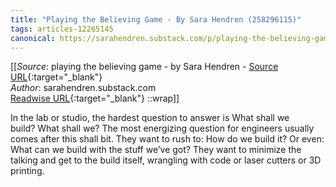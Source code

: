 ```yaml
---
title: "Playing the Believing Game - By Sara Hendren (258296115)"
tags: articles-12265145
canonical: https://sarahendren.substack.com/p/playing-the-believing-game
---
```


[[_Source_: playing the believing game - by Sara Hendren - [Source URL](https://sarahendren.substack.com/p/playing-the-believing-game){:target="_blank"}<br>
_Author_: sarahendren.substack.com<br>
[Readwise URL](https://readwise.io/open/258296115){:target="_blank"}
::wrap]]

In the lab or studio, the hardest question to answer is What shall we build? What shall we? The most energizing question for engineers usually comes after this shall bit. They want to rush to: How do we build it? Or even: What can we build with the stuff we’ve got? They want to minimize the talking and get to the build itself, wrangling with code or laser cutters or 3D printing.
